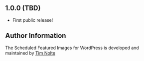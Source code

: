 ## 1.0.0 (TBD)

* First public release!

## Author Information

The Scheduled Featured Images for WordPress is developed and maintained by [Tim Nolte](http://twitter.com/tnolte/)